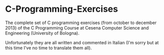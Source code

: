 C-Programming-Exercises
=======================

The complete set of C programming exercises (from october to december 2013) of the C Programming Course at Cesena Computer Science and Engineering (University of Bologna).

Unfortunately they are all written and commented in Italian (I'm sorry but at this time I've no time to translate them all).
